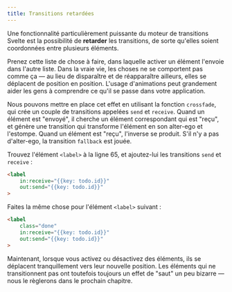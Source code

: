 ```yaml
---
title: Transitions retardées
---
```


Une fonctionnalité particulièrement puissante du moteur de transitions Svelte est la possibilité de **retarder** les transitions, de sorte qu'elles soient coordonnées entre plusieurs éléments.

Prenez cette liste de chose à faire, dans laquelle activer un élément l'envoie dans l'autre liste. Dans la vraie vie, les choses ne se comportent pas comme ça — au lieu de disparaître et de réapparaître ailleurs, elles se déplacent de position en position. L'usage d'animations peut grandement aider les gens à comprendre ce qu'il se passe dans votre application.

Nous pouvons mettre en place cet effet en utilisant la fonction `crossfade`, qui crée un couple de transitions appelées `send` et `receive`. Quand un élément est "envoyé", il cherche un élément correspondant qui est "reçu", et génère une transition qui transforme l'élément en son alter-ego et l'estompe. Quand un élément est "reçu", l'inverse se produit. S'il n'y a pas d'alter-ego, la transition `fallback` est jouée.

Trouvez l'élément `<label>` à la ligne 65, et ajoutez-lui les transitions `send` et `receive` :


```html
<label
	in:receive="{{key: todo.id}}"
	out:send="{{key: todo.id}}"
>
```

Faites la même chose pour l'élément `<label>` suivant :

```html
<label
	class="done"
	in:receive="{{key: todo.id}}"
	out:send="{{key: todo.id}}"
>
```

Maintenant, lorsque vous activez ou désactivez des éléments, ils se déplacent tranquillement vers leur nouvelle position. Les éléments qui ne transitionnent pas ont toutefois toujours un effet de "saut" un peu bizarre — nous le règlerons dans le prochain chapitre.
